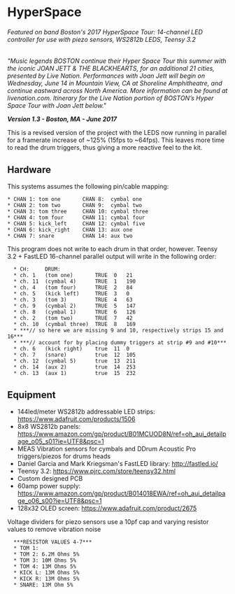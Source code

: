 # HyperSpace
###### Featured on band Boston's 2017 HyperSpace Tour: 14-channel LED controller for use with piezo sensors, WS2812b LEDS, Teensy 3.2

  *"Music legends BOSTON continue their Hyper Space Tour this summer
  with the iconic JOAN JETT & THE BLACKHEARTS, for an additional 21 cities,
  presented by Live Nation. Performances with Joan Jett will begin on Wednesday,
  June 14 in Mountain View, CA at Shoreline Amphitheatre, and continue eastward
  across North America. More information can be found at livenation.com. Itinerary
  for the Live Nation portion of BOSTON’s Hyper Space Tour with Joan Jett below."*
          
  ***Version 1.3 - Boston, MA - June 2017***
  
  This is a revised version of the project with the LEDS now running in parallel
  for a framerate increase of ~125% (15fps to ~64fps). This leaves more time
  to read the drum triggers, thus giving a more reactive feel to the kit.
  
## Hardware
  This systems assumes the following pin/cable mapping:
  ```
  * CHAN 1: tom one       CHAN 8:  cymbal one
  * CHAN 2: tom two       CHAN 9:  cymbal two
  * CHAN 3: tom three     CHAN 10: cymbal three
  * CHAN 4: tom four      CHAN 11: cymbal four
  * CHAN 5: kick_left     CHAN 12: cymbal five
  * CHAN 6: kick_right    CHAN 13: aux one
  * CHAN 7: snare         CHAN 14: aux two
  ```

  This program does not write to each drum in that order, however.
  Teensy 3.2 + FastLED 16-channel parallel output will write
  in the following order:

```
  * CH:     DRUM:
  * ch. 1   (tom one)       TRUE  0   21
  * ch. 11  (cymbal 4)      TRUE  1   190
  * ch. 4   (tom four)      TRUE  2   84
  * ch. 5   (kick left)     TRUE  3   0
  * ch. 3   (tom 3)         TRUE  4   63
  * ch. 9   (cymbal 2)      TRUE  5   147
  * ch. 8   (cymbal 1)      TRUE  6   126
  * ch. 2   (tom two)       TRUE  7   42
  * ch. 10  (cymbal three)  TRUE  8   169
  * ***// so here we are missing 9 and 10, respectively strips 15 and 16***
  * ***// account for by placing dummy triggers at strip #9 and #10***
  * ch. 6   (kick right)    true  11  0
  * ch. 7   (snare)         true  12  105
  * ch. 12  (cymbal 5)      true  13  211
  * ch. 14  (aux 2)         true  14  253
  * ch. 13  (aux 1)         true  15  232
```

## Equipment
  * 144led/meter WS2812b addressable LED strips: https://www.adafruit.com/products/1506
  * 8x8 WS2812b panels: https://www.amazon.com/gp/product/B01MCUOD8N/ref=oh_aui_detailpage_o05_s01?ie=UTF8&psc=1
  * MEAS Vibration sensors  for cymbals and DDrum Acoustic Pro triggers/piezos for drums heads
  * Daniel Garcia and Mark Kriegsman's FastLED library: http://fastled.io/
  * Teensy 3.2: https://www.pjrc.com/store/teensy32.html
  * Custom designed PCB
  * 60amp power supply: https://www.amazon.com/gp/product/B014018EWA/ref=oh_aui_detailpage_o06_s00?ie=UTF8&psc=1
  * 128x32 OLED screen: https://www.adafruit.com/product/2675

  Voltage dividers for piezo sensors use a 10pf cap and varying resistor values to remove vibration noise
```
  ***RESISTOR VALUES 4-7***
  * TOM 1:
  * TOM 2: 6.2M Ohms 5%
  * TOM 3: 10M Ohms 5%
  * TOM 4: 13M Ohms 5% 
  * KICK L: 13M Ohms 5%
  * KICK R: 13M Ohms 5%
  * SNARE: 13M Ohm 5%
  ```

